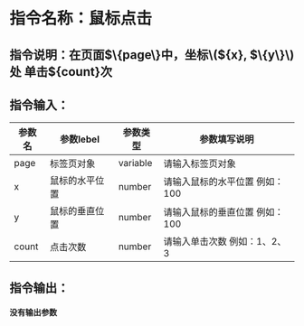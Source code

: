 # 指令名称：鼠标点击
## 指令说明：在页面$\{page\}中，坐标\($\{x\}, $\{y\}\)处 单击$\{count\}次
## 指令输入：

 | 参数名 | 参数lebel | 参数类型 | 参数填写说明 | 
 | ------------- | ------------- | ------------- | ------------- |
 | page | 标签页对象 | variable | 请输入标签页对象 |
 | x | 鼠标的水平位置 | number | 请输入鼠标的水平位置 例如：100 |
 | y | 鼠标的垂直位置 | number | 请输入鼠标的垂直位置 例如：100 |
 | count | 点击次数 | number | 请输入单击次数 例如：1、2、3 |


## 指令输出：

#### 没有输出参数
	